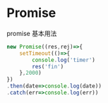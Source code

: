 # Promise

promise 基本用法

```js
new Promise((res,rej)=>{
    setTimeout(()=>{
        console.log('timer')
        res('fin')
    },2000)
})
.then(date=>console.log(date))
.catch(err=>console.log(err))
```